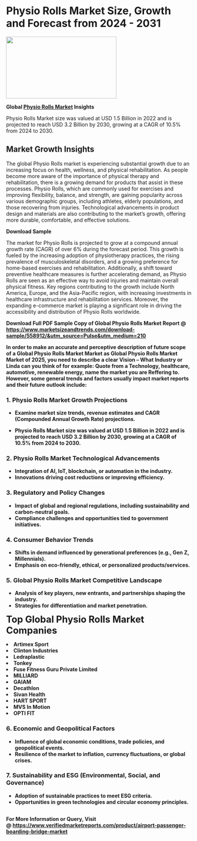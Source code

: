 <H1>Physio Rolls Market Size, Growth and Forecast from 2024 - 2031</H1><img class="aligncenter size-medium wp-image-584254" src="https://thirdeyenews.in/wp-content/uploads/2024/09/Global-Market-Research-300x168.jpeg" alt="" width="300" height="168" /><p><strong>Global&nbsp;<a href="https://www.marketsizeandtrends.com/download-sample/558912/&amp;utm_source=Pulse&amp;utm_medium=210">Physio Rolls Market</a> Insights</strong></p><p>Physio Rolls Market size was valued at USD 1.5 Billion in 2022 and is projected to reach USD 3.2 Billion by 2030, growing at a CAGR of 10.5% from 2024 to 2030.</p><p><h2>Market Growth Insights</h2> <p>The global Physio Rolls market is experiencing substantial growth due to an increasing focus on health, wellness, and physical rehabilitation. As people become more aware of the importance of physical therapy and rehabilitation, there is a growing demand for products that assist in these processes. Physio Rolls, which are commonly used for exercises and improving flexibility, balance, and strength, are gaining popularity across various demographic groups, including athletes, elderly populations, and those recovering from injuries. Technological advancements in product design and materials are also contributing to the market’s growth, offering more durable, comfortable, and effective solutions.</p> <p><strong>Download Sample</strong></p> <p>The market for Physio Rolls is projected to grow at a compound annual growth rate (CAGR) of over 6% during the forecast period. This growth is fueled by the increasing adoption of physiotherapy practices, the rising prevalence of musculoskeletal disorders, and a growing preference for home-based exercises and rehabilitation. Additionally, a shift toward preventive healthcare measures is further accelerating demand, as Physio Rolls are seen as an effective way to avoid injuries and maintain overall physical fitness. Key regions contributing to the growth include North America, Europe, and the Asia-Pacific region, with increasing investments in healthcare infrastructure and rehabilitation services. Moreover, the expanding e-commerce market is playing a significant role in driving the accessibility and distribution of Physio Rolls worldwide.</p> <p><strong></p><p><span class=""><strong>Download Full PDF Sample Copy of Global Physio Rolls Market Report</strong> @ <a href="https://www.marketsizeandtrends.com/download-sample/558912/&amp;utm_source=Pulse&amp;utm_medium=210" target="_blank">https://www.marketsizeandtrends.com/download-sample/558912/&amp;utm_source=Pulse&amp;utm_medium=210</a></span></p><p>In order to make an accurate and perceptive description of future scope of a Global&nbsp;Physio Rolls Market Market as Global&nbsp;Physio Rolls Market Market of 2025, you need to describe a clear Vision &ndash; What Industry or Linda can you think of for example: Quote from a Technology, healthcare, automotive, renewable energy, name the market you are Reffering to. However, some general trends and factors usually impact market reports and their future outlook include:</p><h3>1.&nbsp;<strong>Physio Rolls Market Growth Projections</strong></h3><ul><li>Examine market size trends, revenue estimates and CAGR (Compounded Annual Growth Rate) projections.</li><li><p>Physio Rolls Market size was valued at USD 1.5 Billion in 2022 and is projected to reach USD 3.2 Billion by 2030, growing at a CAGR of 10.5% from 2024 to 2030.</p></li></ul><h3>2.&nbsp;<strong>Physio Rolls Market Technological Advancements</strong></h3><ul><li>Integration of AI, IoT, blockchain, or automation in the industry.</li><li>Innovations driving cost reductions or improving efficiency.</li></ul><h3>3.&nbsp;<strong>Regulatory and Policy Changes</strong></h3><ul><li>Impact of global and regional regulations, including sustainability and carbon-neutral goals.</li><li>Compliance challenges and opportunities tied to government initiatives.</li></ul><h3>4.&nbsp;<strong>Consumer Behavior Trends</strong></h3><ul><li>Shifts in demand influenced by generational preferences (e.g., Gen Z, Millennials).</li><li>Emphasis on eco-friendly, ethical, or personalized products/services.</li></ul><h3>5.&nbsp;<strong>Global Physio Rolls Market Competitive Landscape</strong></h3><ul><li>Analysis of key players, new entrants, and partnerships shaping the industry.</li><li>Strategies for differentiation and market penetration.</li></ul><p data-pm-slice="1 1 []"><span style="color: inherit; font-family: inherit; font-size: 25px;">Top Global Physio Rolls Market Companies</span></p><div class="" data-test-id=""><p><li>Artimex Sport</li><li> Clinton Industries</li><li> Ledraplastic</li><li> Tonkey</li><li> Fuse Fitness Guru Private Limited</li><li> MILLIARD</li><li> GAIAM</li><li> Decathlon</li><li> Sivan Health</li><li> HART SPORT</li><li> MVS In Motion</li><li> OPTI FIT</li></p></div><h3>6.&nbsp;<strong>Economic and Geopolitical Factors</strong></h3><ul><li>Influence of global economic conditions, trade policies, and geopolitical events.</li><li>Resilience of the market to inflation, currency fluctuations, or global crises.</li></ul><h3>7.&nbsp;<strong>Sustainability and ESG (Environmental, Social, and Governance)</strong></h3><ul><li>Adoption of sustainable practices to meet ESG criteria.</li><li>Opportunities in green technologies and circular economy principles.</li></ul><h2><strong style="font-size: 14px;">For More Information or Query, Visit @&nbsp;</strong><a style="background-color: #ffffff; font-size: 14px;" href="https://www.marketsizeandtrends.com/report/physio-rolls-market/" target="_blank">https://www.verifiedmarketreports.com/product/airport-passenger-boarding-bridge-market</a></h2>
